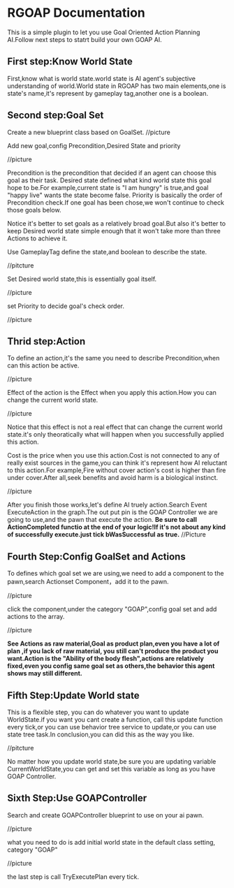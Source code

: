 # RGOAP Documentation

This is a simple plugin to let you use Goal Oriented Action Planning AI.Follow next steps to statrt build your own GOAP AI.

## First step:Know World State

First,know what is world state.world state is AI agent's subjective understanding of world.World state in RGOAP has two main elements,one is state's name,it's represent by gameplay tag,another one is a boolean.

## Second step:Goal Set

Create a new blueprint class based on GoalSet.
//picture

Add new goal,config Precondition,Desired State and priority

//picture

Precondition is the precondition that decided if an agent can choose this goal as their task.
Desired state defined what kind world state this goal hope to be.For example,current state is "I am hungry" is true,and goal "happy live" wants the state become false.
Priority is basically the order of Precondition check.If one goal has been chose,we won't continue to check those goals below.

Notice it's better to set goals as a relatively broad goal.But also it's better to keep Desired world state simple enough that it won't take more than three Actions to achieve it.

Use GameplayTag define the state,and boolean to describe the state.

//pitcture

Set Desired world state,this is essentially goal itself.

//picture

set Priority to decide goal's check order.

//picture

## Thrid step:Action

To define an action,it's the same you need to describe Precondition,when can this action be active.

//picture

Effect of the action is the Effect when you apply this action.How you can change the current world state.

//picture

Notice that this effect is not a real effect that can change the current world state.it's only theoratically what will happen when you successfully applied this action.

Cost is the price when you use this action.Cost is not connected to any of really exist sources in the game,you can think it's represent how AI reluctant to this action.For example,Fire without cover action's cost is higher than fire under cover.After all,seek benefits and avoid harm is a biological instinct. 

//picture

After you finish those works,let's define AI truely action.Search Event ExecuteAction in the graph.The out put pin is the GOAP Controller we are going to use,and the pawn that execute the action.
**Be sure to call ActionCompleted functio at the end of your logic!If it's not about any kind of successfully execute.just tick bWasSuccessful as true.**
//Picture

## Fourth Step:Config GoalSet and Actions

To defines which goal set we are using,we need to add a component to the pawn,search Actionset Component，add it to the pawn.

//picture

click the component,under the category "GOAP",config goal set and add actions to the array.

//picture

**See Actions as raw material,Goal as product plan,even you have a lot of plan ,if you lack of raw material, you still can't produce the product you want.Action is the "Ability of the body flesh",actions are relatively fixed,even you config same goal set as others,the behavior this agent shows may still different.**

## Fifth Step:Update World state

This is a flexible step, you can do whatever you want to update WorldState.if you want you cant create a function, call this update function every tick,or you can use behavior tree service to update,or you can use state tree task.In conclusion,you can did this as the way you like.

//pitcture

No matter how you update world state,be sure you are updating variable CurrentWorldState,you can get and set this variable as long as you have GOAP Controller.

## Sixth Step:Use GOAPController

Search and create GOAPController blueprint to use on your ai pawn.

//picture

what you need to do is add initial world state in the default class setting, category "GOAP"

//picture

the last step is call TryExecutePlan every tick.




















